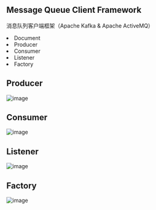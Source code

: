 ## Message Queue Client Framework

  消息队列客户端框架（Apache Kafka &amp; Apache ActiveMQ）
  <li>Document</li>
  <li>Producer</li>
  <li>Consumer</li>
  <li>Listener</li>
  <li>Factory</li>
  
## Producer

![image](https://github.com/DarkPhoenixs/messagequeue-framework/blob/master/uml/producer.jpg)

## Consumer

![image](https://github.com/DarkPhoenixs/messagequeue-framework/blob/master/uml/consumer.jpg)

## Listener

![image](https://github.com/DarkPhoenixs/messagequeue-framework/blob/master/uml/listener.jpg)

## Factory

![image](https://github.com/DarkPhoenixs/messagequeue-framework/blob/master/uml/factory.jpg)
